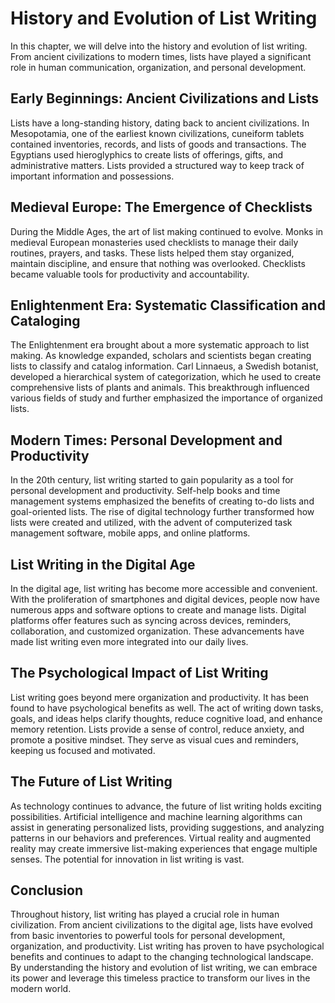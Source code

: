 # History and Evolution of List Writing

In this chapter, we will delve into the history and evolution of list writing. From ancient civilizations to modern times, lists have played a significant role in human communication, organization, and personal development.

## Early Beginnings: Ancient Civilizations and Lists

Lists have a long-standing history, dating back to ancient civilizations. In Mesopotamia, one of the earliest known civilizations, cuneiform tablets contained inventories, records, and lists of goods and transactions. The Egyptians used hieroglyphics to create lists of offerings, gifts, and administrative matters. Lists provided a structured way to keep track of important information and possessions.

## Medieval Europe: The Emergence of Checklists

During the Middle Ages, the art of list making continued to evolve. Monks in medieval European monasteries used checklists to manage their daily routines, prayers, and tasks. These lists helped them stay organized, maintain discipline, and ensure that nothing was overlooked. Checklists became valuable tools for productivity and accountability.

## Enlightenment Era: Systematic Classification and Cataloging

The Enlightenment era brought about a more systematic approach to list making. As knowledge expanded, scholars and scientists began creating lists to classify and catalog information. Carl Linnaeus, a Swedish botanist, developed a hierarchical system of categorization, which he used to create comprehensive lists of plants and animals. This breakthrough influenced various fields of study and further emphasized the importance of organized lists.

## Modern Times: Personal Development and Productivity

In the 20th century, list writing started to gain popularity as a tool for personal development and productivity. Self-help books and time management systems emphasized the benefits of creating to-do lists and goal-oriented lists. The rise of digital technology further transformed how lists were created and utilized, with the advent of computerized task management software, mobile apps, and online platforms.

## List Writing in the Digital Age

In the digital age, list writing has become more accessible and convenient. With the proliferation of smartphones and digital devices, people now have numerous apps and software options to create and manage lists. Digital platforms offer features such as syncing across devices, reminders, collaboration, and customized organization. These advancements have made list writing even more integrated into our daily lives.

## The Psychological Impact of List Writing

List writing goes beyond mere organization and productivity. It has been found to have psychological benefits as well. The act of writing down tasks, goals, and ideas helps clarify thoughts, reduce cognitive load, and enhance memory retention. Lists provide a sense of control, reduce anxiety, and promote a positive mindset. They serve as visual cues and reminders, keeping us focused and motivated.

## The Future of List Writing

As technology continues to advance, the future of list writing holds exciting possibilities. Artificial intelligence and machine learning algorithms can assist in generating personalized lists, providing suggestions, and analyzing patterns in our behaviors and preferences. Virtual reality and augmented reality may create immersive list-making experiences that engage multiple senses. The potential for innovation in list writing is vast.

## Conclusion

Throughout history, list writing has played a crucial role in human civilization. From ancient civilizations to the digital age, lists have evolved from basic inventories to powerful tools for personal development, organization, and productivity. List writing has proven to have psychological benefits and continues to adapt to the changing technological landscape. By understanding the history and evolution of list writing, we can embrace its power and leverage this timeless practice to transform our lives in the modern world.
